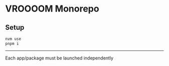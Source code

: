 # VROOOOM Monorepo

## Setup

``` bash
nvm use
pnpm i
```

---

Each app/package must be launched independently
